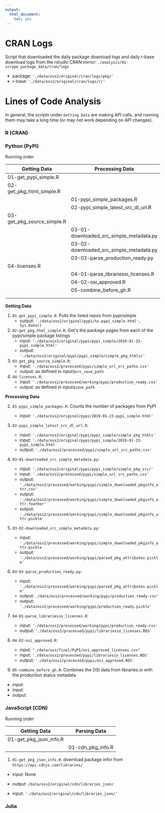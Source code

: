 ```yaml
---
output: 
  html_document: 
    toc: yes
---
```


# CRAN Logs

Script that downloaded the daily package download logs and daily r-base download logs from the rstudio CRAN mirror:
`./analysis/01-scrape_package_data/cran/logs`

- package: `'./data/oss2/original/cran/logs/pkg/'`
- r-base: `'./data/oss2/original/cran/logs/r/'`


# Lines of Code Analysis

In general, the scripts under `Getting Data` are making API calls,
and running them may take a long time (or may not work depending on API changes).

### R (CRAN)

### Python (PyPI)

Running order

| Getting Data               	| Processing Data                           |
|----------------------------	|-----------------------------------------	|
| 01-get_pypi_simple.R       	|                                         	|
| 02-get_pkg_html_simple.R   	|                                         	|
|                            	| 01-pypi_simple_packages.R               	|
|                            	| 02-pypi_simple_latest_src_dl_url.R      	|
| 03-get_pkg_source_simple.R 	|                                         	|
|                            	| 03-01-downloaded_src_simple_metadata.py 	|
|                            	| 03-02-downloaded_src_simple_metadata.py 	|
|                            	| 03-03-parse_production_ready.py         	|
| 04-licenses.R              	|                                         	|
|                            	| 04-01-parse_librariesio_licenses.R      	|
|                            	| 04-02-osi_approved.R                    	|
|                            	| 05-combine_before_gh.R                  	|
|                            	|                                         	|
|                            	|                                         	|

**Getting Data**

1.  `01-get_pypi_simple.R`: Pulls the listed repos from pypi/simple
    - output: `'./data/oss2/original/pypi/%s-pypi_simple.html', Sys.Date()`
1.  `02-get_pkg_html_simple.R`: Get's the package pages from each of the pypi/simple package listings
    - input: `'./data/oss2/original/pypi/pypi_simple/2019-01-23-pypi_simple.html'`
    - output: `'./data/oss2/original/pypi/pypi_simple/simple_pkg_htmls/'`
1.  `03-get_pkg_source_simple.R`:
    - input: `'./data/oss2/processed/pypi/simple_url_src_paths.csv'`
    - output: as defined in input`$src_save_path`
1.  `04-licenses.R`:
    - input: `'./data/oss2/processed/working/pypi/production_ready.csv'`
    - output: as defined in input`$save_path`

**Processing Data**

2.  `01-pypi_simple_packages.R`: Counts the number of packages from PyPI
    - input: `'./data/oss2/original/pypi/2019-01-23-pypi_simple.html'`
2.  `02-pypi_simple_latest_src_dl_url.R`:
    - input: `'./data/oss2/original/pypi/pypi_simple/simple_pkg_htmls'`
    - input: `'./data/oss2/original/pypi/pypi_simple/2019-01-23-pypi_simple.html'`
    - output: `'./data/oss2/processed/pypi/simple_url_src_paths.csv'`

2.  `03-01-downloaded_src_simple_metadata.py`:
    - input: `'./data/oss2/original/pypi/pypi_simple/simple_pkg_src/'`
    - input: `'./data/oss2/processed/pypi/simple_url_src_paths.csv'`
    - output: `'./data/oss2/processed/working/pypi/simple_downloaded_pkginfo_attr.csv'`
    - output: `'./data/oss2/processed/working/pypi/simple_downloaded_pkginfo_attr.feather'`
    - output: `'./data/oss2/processed/working/pypi/simple_downloaded_pkginfo_attr.pickle'`
2.  `03-02-downloaded_src_simple_metadata.py`:
    - input: `'./data/oss2/processed/working/pypi/simple_downloaded_pkginfo_attr.pickle`
    - output: `'./data/oss2/processed/working/pypi/parsed_pkg_attributes.pickle'`

2. `03-03-parse_production_ready.py`:
    - input: `'./data/oss2/processed/working/pypi/parsed_pkg_attributes.pickle'`
    - output: `./data/oss2/processed/working/pypi/production_ready.csv'`
    - output: `'./data/oss2/processed/working/pypi/production_ready.pickle'`

2. `04-01-parse_librariesio_licenses.R`:
    - input: `'./data/oss2/processed/working/pypi/production_ready.csv'`
    - output: `'./data/oss2/processed/pypi/librariesio_licenses.RDS'`
2. `04-02-osi_approved.R`:
    - input: `"./data/oss/final/PyPI/osi_approved_licenses.csv"`
    - input: `'./data/oss2/processed/pypi/librariesio_licenses.RDS'`
    - output: `'./data/oss2/processed/pypi/osi_approved.RDS'`
2. `05-combine_before_gh.R`: Combines the OSI data from libraries.io with the production status metadata
  - input: 
  - input:
  - output:




### JavaScript (CDN)

Running order

| Getting Data               	| Parsing Data                            	|
|----------------------------	|-----------------------------------------	|
| 01-get_pkg_json_info.R     	|                                         	|
|                            	| 01-cdn_pkg_info.R                       	|

1. `01-get_pkg_json_info.R`: download package infor from `https://api.cdnjs.com/libraries/`
  - input: None
  - output: `/data/oss2/original/cdn/libraries_json/`

  - input: `'./data/oss2/original/cdn/libraries_json/'`

### Julia
